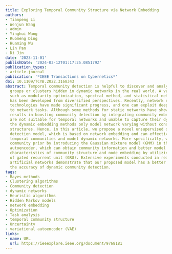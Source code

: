 ```yaml
---
title: Exploring Temporal Community Structure via Network Embedding
authors:
- Tianpeng Li
- Wenjun Wang
- admin
- Yinghui Wang
- Ruomeng Ding
- Huaming Wu
- Lin Pan
- Di Jin
date: '2023-11-01'
publishDate: '2024-03-12T01:17:25.085179Z'
publication_types:
- article-journal
publication: '*IEEE Transactions on Cybernetics*'
doi: 10.1109/TCYB.2022.3168343
abstract: Temporal community detection is helpful to discover and analyze significant
  groups or clusters hidden in dynamic networks in the real world. A variety of methods,
  such as modularity optimization, spectral method, and statistical network model,
  has been developed from diversified perspectives. Recently, network embedding-based
  technologies have made significant progress, and one can exploit deep learning superiority
  to network tasks. Although some methods for static networks have shown promising
  results in boosting community detection by integrating community embedding, they
  are not suitable for temporal networks and unable to capture their dynamics. Furthermore,
  the dynamic embedding methods only model network varying without considering community
  structures. Hence, in this article, we propose a novel unsupervised dynamic community
  detection model, which is based on network embedding and can effectively discover
  temporal communities and model dynamic networks. More specifically, we propose the
  community prior by introducing the Gaussian mixture model (GMM) in the variational
  autoencoder, which can obtain community information and better model the evolutionary
  characteristics of community structure and node embedding by utilizing the variant
  of gated recurrent unit (GRU). Extensive experiments conducted in real-world and
  artificial networks demonstrate that our proposed model has a better effect on improving
  the accuracy of dynamic community detection.
tags:
- Bayes methods
- Clustering algorithms
- Community detection
- dynamic networks
- Heuristic algorithms
- Hidden Markov models
- network embedding
- Optimization
- Task analysis
- temporal community structure
- Uncertainty
- variational autoencoder (VAE)
links:
- name: URL
  url: https://ieeexplore.ieee.org/document/9768181
---
```

